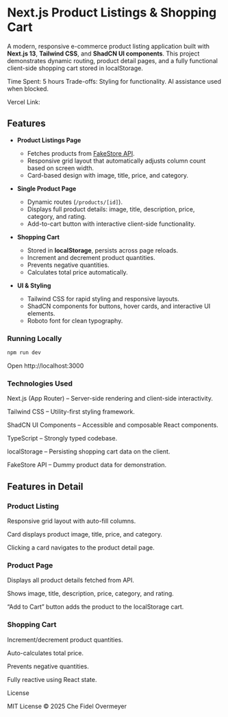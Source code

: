 # Next.js Product Listings & Shopping Cart

A modern, responsive e-commerce product listing application built with **Next.js 13**, **Tailwind CSS**, and **ShadCN UI components**. This project demonstrates dynamic routing, product detail pages, and a fully functional client-side shopping cart stored in localStorage.

Time Spent: 5 hours
Trade-offs: Styling for functionality.
AI assistance used when blocked.

Vercel Link:

## Features

- **Product Listings Page**

  - Fetches products from [FakeStore API](https://fakestoreapi.com/).
  - Responsive grid layout that automatically adjusts column count based on screen width.
  - Card-based design with image, title, price, and category.

- **Single Product Page**

  - Dynamic routes (`/products/[id]`).
  - Displays full product details: image, title, description, price, category, and rating.
  - Add-to-cart button with interactive client-side functionality.

- **Shopping Cart**

  - Stored in **localStorage**, persists across page reloads.
  - Increment and decrement product quantities.
  - Prevents negative quantities.
  - Calculates total price automatically.

- **UI & Styling**
  - Tailwind CSS for rapid styling and responsive layouts.
  - ShadCN components for buttons, hover cards, and interactive UI elements.
  - Roboto font for clean typography.

### Running Locally

```bash
npm run dev
```

Open http://localhost:3000

### Technologies Used

Next.js (App Router) – Server-side rendering and client-side interactivity.

Tailwind CSS – Utility-first styling framework.

ShadCN UI Components – Accessible and composable React components.

TypeScript – Strongly typed codebase.

localStorage – Persisting shopping cart data on the client.

FakeStore API – Dummy product data for demonstration.

## Features in Detail

### Product Listing

Responsive grid layout with auto-fill columns.

Card displays product image, title, price, and category.

Clicking a card navigates to the product detail page.

### Product Page

Displays all product details fetched from API.

Shows image, title, description, price, category, and rating.

“Add to Cart” button adds the product to the localStorage cart.

### Shopping Cart

Increment/decrement product quantities.

Auto-calculates total price.

Prevents negative quantities.

Fully reactive using React state.

License

MIT License © 2025 Che Fidel Overmeyer
